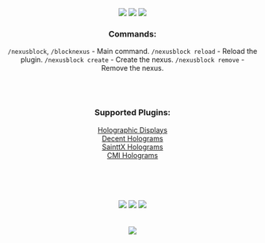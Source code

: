 
<div align="center">
<a href="https://www.spigotmc.org/resources/nexusblock.97041/"><img src="https://i.imgur.com/8AhA2tn.png"></a>
<a href="https://www.spigotmc.org/resources/nexusblock.97041/"><img src="https://i.imgur.com/qNXOIAU.png"></a>
<a href="https://www.spigotmc.org/resources/nexusblock.97041/"><img src="https://i.imgur.com/Gl98hwp.png"></a>


### Commands:
`/nexusblock`, `/blocknexus` - Main command.
`/nexusblock reload` - Reload the plugin.
`/nexusblock create` - Create the nexus.
`/nexusblock remove` - Remove the nexus.

<br>
<br>

### Supported Plugins:
[Holographic Displays](https://dev.bukkit.org/projects/holographic-displays)<br>
[Decent Holograms](https://www.spigotmc.org/resources/decent-holograms-placeholderapi-support-no-dependencies.96927/)<br>
[SainttX Holograms](https://www.spigotmc.org/resources/holograms.4924/)<br>
[CMI Holograms](https://www.zrips.net/cmi/holograms/)<br>

<br>
<br>
<br>
<br>
<a href="https://github.com/xHyroM/NexusBlock"><img src="https://i.imgur.com/DavZ5kb.png"></a>
<a href="https://ko-fi.com/garlicteam"><img src="https://i.imgur.com/y0H16Ir.png"></a>
<a href="https://discord.com/invite/fV8EgwSpgN"><img src="https://i.imgur.com/Uv6Pm0i.png"></a>
<br>
<br>
<br>
<a href="https://www.spigotmc.org/resources/nexusblock.97041/"><img src="https://i.imgur.com/fRsl0x1.png"></a>

</div>
